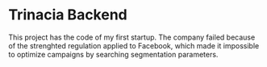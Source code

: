 # Trinacia Backend

This project has the code of my first startup. The company failed because of the strenghted regulation applied to Facebook, which made it impossible to optimize campaigns by searching segmentation parameters.
